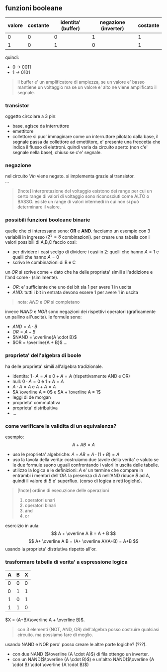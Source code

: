 ## funzioni booleane

| valore | costante | identita' (buffer) | negazione (inverter) | costante |
| ------ | -------- | ------------------ | -------------------- | -------- |
| 0      | 0        | 0                  | 1                    | 1        |
| 1      | 0        | 1                  | 0                    | 1        |
quindi:
* 0 -> 0011
* 1 -> 0101

> il buffer e' un amplificatore di ampiezza, se un valore e' basso mantiene un voltaggio ma se un valore e' alto ne viene amplificato il segnale.

### transistor
oggetto circolare a 3 pin:
* base, agisce da interruttore
* emettitore
* collettore
si puo' immaginare come un interruttore pilotato dalla base, il segnale passa da collettore ad emettitore, e' presente una freccetta che indica il flusso di elettroni. quindi varia da circuito aperto (non c'e' segnale nella base), chiuso se c'e' segnale.  

### negazione
nel circuito $Vin$ viene negato. si implementa grazie al transistor.  
...  

> [!note] interpretazione del voltaggio
>  esistono dei range per cui un certo range di valori di voltaggio sono riconosciuti come ALTO o BASSO. esiste un range di valori intermedi in cui non si può determinare il valore.

### possibili funzioni booleane binarie
quelle che ci interessano sono: **OR** e **AND**.  facciamo un esempio con 3 variabili in ingresso ($2^3 = 8$ combinazioni).  per creare una tabella con i valori possibili di A,B,C faccio cosi:
* per dividere i casi scelgo di dividere i casi in 2: quelli che hanno $A=1$ e quelli che hanno $A=0$
* scrivo le combinazioni di B e C

un $OR$ si scrive come $+$ dato che ha delle proprieta' simili all'addizione e l'and come $\cdot$ (similmente).  
* $OR$: e' sufficiente che uno dei bit sia $1$ per avere $1$ in uscita
* $AND$: tutti i bit in entrata devono essere $1$ per avere $1$ in uscita

> nota: $AND$ e $OR$ si completano

invece $NAND$ e $NOR$ sono negazioni dei rispettivi operatori (graficamente un pallino all'uscita). le formule sono:
* $AND = A \cdot B$
* $OR = A + B$
* $NAND = \overline{A \cdot B}$
* $OR = \overline{A + B}$
...
### proprieta' dell'algebra di boole
ha delle proprieta' simili all'algebra tradizionale.
* identita: $1 \cdot A = A$ e $0 + A = A$ (rispettivamente AND e OR)
* null: $0 \cdot A = 0$ e $1+A = A$ 
* $A \cdot A = A$ e $A + A = A$
* $A \overline A = 0$ e $A + \overline A = 1$
* leggi di de morgan
* proprieta' commutativa
* proprieta' distribuitiva
* ...

### come verificare la validita di un equivalenza?
esempio: 
$$
A + AB =A
$$

* uso le proprieta' algebriche: $A+AB = A \cdot (1+B) = A$
* uso la tavola della verita: costruiamo due tavole della verita' e  valuto se le due formule suono uguali confrontando i valori in uscita delle tabelle.
* utilizzo la logica e le definizioni: $A$ e' un termine che compare in entrambi i membri dell'$OR$. la presenza di $A$ nell'AND riduce $B$ ad $A$, quindi il valore di $B$ e' superfluo. (corso di logica e reti logiche).

> [!note] ordine di esecuzione delle operazioni
> 1. operatori unari
> 2. operatori binari
> 3. and
> 4. or

esercizio in aula:
$$
A + \overline A B = A + B
$$
$$
A+ \overline A B = (A+ \overline A)(A+B) = A+B
$$
usando la proprieta' distriutiva rispetto all'or.


### trasformare tabella di verita' a espressione logica

| A   | B   | X   |
| --- | --- | --- |
| 0   | 0   | 0   |
| 0   | 1   | 1   |
| 1   | 0   | 1   |
| 1   | 1   | 0   |
$X = (A+B)(\overline A + \overline B)$.  

> con 3 elementi (NOT, AND, OR) dell'algebra posso costruire qualsiasi circuito. ma possiamo fare di meglio.

usando NAND e NOR pero' posso creare le altre porte logiche? (???).  

* con due NAND ($\overline {A \cdot A}$) di fila ottengo un inverter.
* con un NAND($\overline {A \cdot B}$) e un'altro NAND($\overline {A \cdot B} \cdot \overline {A \cdot B}$)


